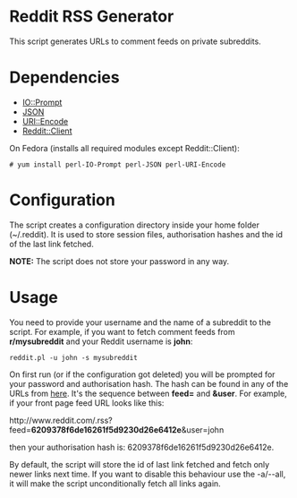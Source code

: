 # Reddit RSS Generator
This script generates URLs to comment feeds on private subreddits.

# Dependencies
* [IO::Prompt](https://metacpan.org/pod/IO::Prompt)
* [JSON](https://metacpan.org/pod/JSON)
* [URI::Encode](https://metacpan.org/pod/URI::Encode)
* [Reddit::Client](https://metacpan.org/pod/Reddit::Client)

On Fedora (installs all required modules except Reddit::Client):

    # yum install perl-IO-Prompt perl-JSON perl-URI-Encode

# Configuration
The script creates a configuration directory inside your home folder (~/.reddit). It is used to store session files, authorisation hashes and the id of the last link fetched.

**NOTE:** The script does not store your password in any way.

# Usage
You need to provide your username and the name of a subreddit to the script. For example, if you want to fetch comment feeds from __r/mysubreddit__ and your Reddit username is __john__:

    reddit.pl -u john -s mysubreddit

On first run (or if the configuration got deleted) you will be prompted for your password and authorisation hash. The hash can be found in any of the URLs from [here](https://www.reddit.com/prefs/feeds). It's the sequence between __feed=__ and __&user__. For example, if your front page feed URL looks like this:

http://w<b></b>ww.reddit.com/.rss?feed=<b>6209378f6de16261f5d9230d26e6412e</b>&user=john

then your authorisation hash is: 6209378f6de16261f5d9230d26e6412e.

By default, the script will store the id of last link fetched and fetch only newer links next time. If you want to disable this behaviour use the -a/--all, it will make the script unconditionally fetch all links again.

